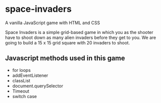 # space-invaders

A vanilla JavaScript game with HTML and CSS

Space Invaders is a simple grid-based game in which you as the shooter have to shoot down as many alien invaders before they get to you. We are going to build a 15 x 15 grid square with 20 invaders to shoot.

<h2>Javascript methods used in this game</h2>

* for loops
* addEventListener
* classList
* document.querySelector
* Timeout
* switch case
